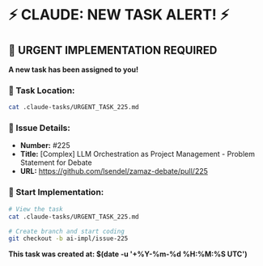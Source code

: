 # ⚡ CLAUDE: NEW TASK ALERT! ⚡

## 🔴 URGENT IMPLEMENTATION REQUIRED

**A new task has been assigned to you!**

### 📍 Task Location:
```bash
cat .claude-tasks/URGENT_TASK_225.md
```

### 🎯 Issue Details:
- **Number:** #225
- **Title:** [Complex] LLM Orchestration as Project Management - Problem Statement for Debate
- **URL:** https://github.com/lsendel/zamaz-debate/pull/225

### 🚀 Start Implementation:
```bash
# View the task
cat .claude-tasks/URGENT_TASK_225.md

# Create branch and start coding
git checkout -b ai-impl/issue-225
```

**This task was created at: $(date -u '+%Y-%m-%d %H:%M:%S UTC')**
